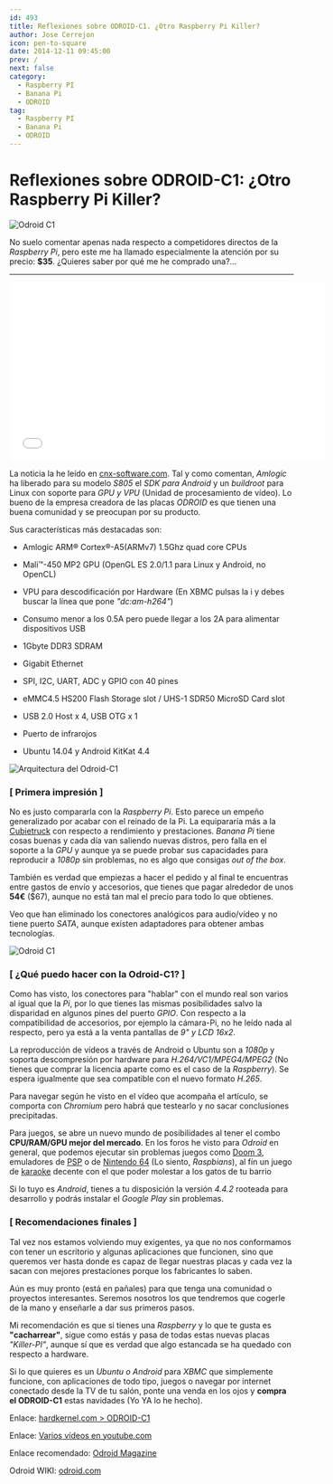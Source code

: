 ```yaml
---
id: 493
title: Reflexiones sobre ODROID-C1. ¿Otro Raspberry Pi Killer?
author: Jose Cerrejon
icon: pen-to-square
date: 2014-12-11 09:45:00
prev: /
next: false
category:
  - Raspberry PI
  - Banana Pi
  - ODROID
tag:
  - Raspberry PI
  - Banana Pi
  - ODROID
---
```


# Reflexiones sobre ODROID-C1: ¿Otro Raspberry Pi Killer?

![Odroid C1](/images/01_Odroid-C1.png)

No suelo comentar apenas nada respecto a competidores directos de la *Raspberry Pi*, pero este me ha llamado especialmente la atención por su precio: **$35**. ¿Quieres saber por qué me he comprado una?...

- - -
<iframe width="560" height="315" src="//www.youtube.com/embed/L2ZRW-AagSQ" frameborder="0" allowfullscreen></iframe>

La noticia la he leído en [cnx-software.com](http://www.cnx-software.com/2014/12/10/hardkernel-odroid-c1-is-a-35-development-board-powered-by-amlogic-s805-quad-core-processor/). Tal y como comentan, *Amlogic* ha liberado para su modelo *S805* el *SDK para Android* y un *buildroot* para Linux con soporte para *GPU y VPU* (Unidad de procesamiento de vídeo). Lo bueno de la empresa creadora de las placas *ODROID* es que tienen una buena comunidad y se preocupan por su producto.

Sus características más destacadas son:

* Amlogic ARM® Cortex®-A5(ARMv7) 1.5Ghz quad core CPUs 

* Mali™-450 MP2 GPU (OpenGL ES 2.0/1.1 para Linux y Android, no OpenCL)

* VPU para descodificación por Hardware (En XBMC pulsas la i y debes buscar la línea que pone *"dc:am-h264"*)

* Consumo menor a los 0.5A pero puede llegar a los 2A para alimentar dispositivos USB

* 1Gbyte DDR3 SDRAM

* Gigabit Ethernet

* SPI, I2C, UART, ADC y GPIO con 40 pines

* eMMC4.5 HS200 Flash Storage slot / UHS-1 SDR50 MicroSD Card slot

* USB 2.0 Host x 4, USB OTG x 1

* Puerto de infrarojos

* Ubuntu 14.04 y Android KitKat 4.4

![Arquitectura del Odroid-C1](/images/2014/12/odriod-driagram.png "Arquitectura del Odroid-C1")

### [ Primera impresión ]

No es justo compararla con la *Raspberry Pi*. Esto parece un empeño generalizado por acabar con el reinado de la Pi. La equipararía más a la [Cubietruck](http://www.cubietruck.com) con respecto a rendimiento y prestaciones. *Banana Pi* tiene cosas buenas y cada día van saliendo nuevas distros, pero falla en el soporte a la *GPU* y aunque ya se puede probar sus capacidades para reproducir a *1080p* sin problemas, no es algo que consigas *out of the box*.

También es verdad que empiezas a hacer el pedido y al final te encuentras entre gastos de envío y accesorios, que tienes que pagar alrededor de unos **54€** ($67), aunque no está tan mal el precio para todo lo que obtienes.

Veo que han eliminado los conectores analógicos para audio/vídeo y no tiene puerto *SATA*, aunque exísten adaptadores para obtener ambas tecnologías.

![Odroid C1](/images/2014/12/odroid-c1.png)

### [ ¿Qué puedo hacer con la Odroid-C1? ]

Como has visto, los conectores para "hablar" con el mundo real son varios al igual que la *Pi*, por lo que tienes las mismas posibilidades salvo la disparidad en algunos pines del puerto *GPIO*. Con respecto a la compatibilidad de accesorios, por ejemplo la cámara-Pi, no he leído nada al respecto, pero ya está a la venta pantallas de *9" y LCD 16x2*.

La reproducción de vídeos a través de Android o Ubuntu son a *1080p* y soporta descompresión por hardware para *H.264/VC1/MPEG4/MPEG2* (No tienes que comprar la licencia aparte como es el caso de la *Raspberry*). Se espera igualmente que sea compatible con el nuevo formato *H.265*.

Para navegar según he visto en el vídeo que acompaña el artículo, se comporta con *Chromium* pero habrá que testearlo y no sacar conclusiones precipitadas.

Para juegos, se abre un nuevo mundo de posibilidades al tener el combo **CPU/RAM/GPU mejor del mercado**. En los foros he visto para *Odroid* en general, que podemos ejecutar sin problemas juegos como [Doom 3](http://forum.odroid.com/viewtopic.php?f=91&t=5354), emuladores de [PSP](https://www.youtube.com/watch?v=p8yGS2SHqpA) o de [Nintendo 64](http://forum.odroid.com/viewtopic.php?f=91&t=5994) (Lo siento, *Raspbians*),  al fín un juego de [karaoke](http://forum.odroid.com/viewtopic.php?f=91&t=7081) decente con el que poder molestar a los gatos de tu barrio

Si lo tuyo es *Android*, tienes a tu disposición la versión *4.4.2* rooteada para desarrollo y podrás instalar el *Google Play* sin problemas.

### [ Recomendaciones finales ]

Tal vez nos estamos volviendo muy exigentes, ya que no nos conformamos con tener un escritorio y algunas aplicaciones que funcionen, sino que queremos ver hasta donde es capaz de llegar nuestras placas y cada vez la sacan con mejores prestaciones porque los fabricantes lo saben.

Aún es muy pronto (está en pañales) para que tenga una comunidad o proyectos interesantes. Seremos nosotros los que tendremos que cogerle de la mano y enseñarle a dar sus primeros pasos.

Mi recomendación es que si tienes una *Raspberry* y lo que te gusta es **"cacharrear"**, sigue como estás y pasa de todas estas nuevas placas *"Killer-PI"*, aunque sí que es verdad que algo estancada se ha quedado con respecto a hardware.

Si lo que quieres es un *Ubuntu o Android* para *XBMC* que simplemente funcione, con aplicaciones de todo tipo, juegos o navegar por internet conectado desde la TV de tu salón, ponte una venda en los ojos y **compra el ODROID-C1** estas navidades (Yo YA lo he hecho).

Enlace: [hardkernel.com > ODROID-C1](http://www.hardkernel.com/main/products/prdt_info.php?g_code=G141578608433)

Enlace: [Varios vídeos en youtube.com](https://www.youtube.com/results?search_query=ODROID-C1&search_sort=video_date_uploaded)

Enlace recomendado: [Odroid Magazine](http://magazine.odroid.com)

Odroid WIKI: [odroid.com](http://odroid.com/dokuwiki/doku.php?id=en:odroid-c1)